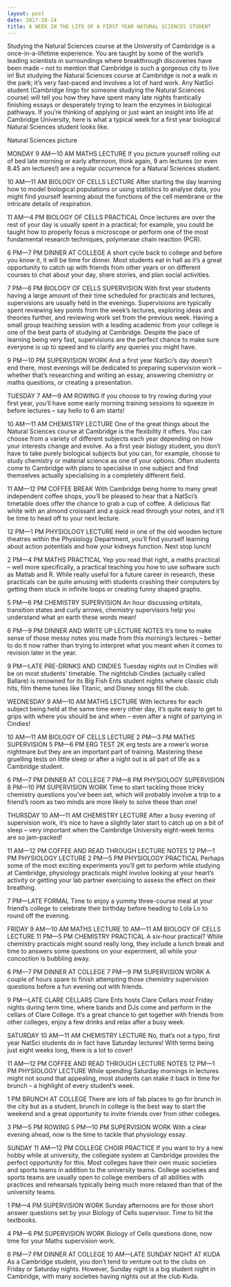 ```yaml
---
layout: post
date: 2017-10-14
title: A WEEK IN THE LIFE OF A FIRST YEAR NATURAL SCIENCES STUDENT
---
```

Studying the Natural Sciences course at the University of Cambridge is a once-in-a-lifetime experience. You are taught by some of the world’s leading scientists in surroundings where breakthrough discoveries have been made – not to mention that Cambridge is such a gorgeous city to live in! But studying the Natural Sciences course at Cambridge is not a walk in the park; it’s very fast-paced and involves a lot of hard work. Any NatSci student (Cambridge lingo for someone studying the Natural Sciences course) will tell you how they have spent many late nights frantically finishing essays or desperately trying to learn the enzymes in biological pathways. If you’re thinking of applying or just want an insight into life at Cambridge University, here is what a typical week for a first year biological Natural Sciences student looks like.

Natural Sciences picture

MONDAY
9 AM—10 AM MATHS LECTURE
If you picture yourself rolling out of bed late morning or early afternoon, think again, 9 am lectures (or even 8.45 am lectures!) are a regular occurrence for a Natural Sciences student.

10 AM—11 AM BIOLOGY OF CELLS LECTURE
After starting the day learning how to model biological populations or using statistics to analyse data, you might find yourself learning about the functions of the cell membrane or the intricate details of respiration.

11 AM—4 PM BIOLOGY OF CELLS PRACTICAL
Once lectures are over the rest of your day is usually spent in a practical; for example, you could be taught how to properly focus a microscope or perform one of the most fundamental research techniques, polymerase chain reaction (PCR).

6 PM—7 PM DINNER AT COLLEGE
A short cycle back to college and before you know it, it will be time for dinner. Most students eat in hall as it’s a great opportunity to catch up with friends from other years or on different courses to chat about your day, share stories, and plan social activities.

7 PM—8 PM BIOLOGY OF CELLS SUPERVISION
With first year students having a large amount of their time scheduled for practicals and lectures, supervisions are usually held in the evenings. Supervisions are typically spent reviewing key points from the week’s lectures, exploring ideas and theories further, and reviewing work set from the previous week. Having a small group teaching session with a leading academic from your college is one of the best parts of studying at Cambridge. Despite the pace of learning being very fast, supervisions are the perfect chance to make sure everyone is up to speed and to clarify any queries you might have.

9 PM—10 PM SUPERVISION WORK
And a first year NatSci’s day doesn’t end there, most evenings will be dedicated to preparing supervision work – whether that’s researching and writing an essay, answering chemistry or maths questions, or creating a presentation.

 

TUESDAY
7 AM—9 AM ROWING
If you choose to try rowing during your first year, you’ll have some early morning training sessions to squeeze in before lectures – say hello to 6 am starts!

10 AM—11 AM CHEMISTRY LECTURE
One of the great things about the Natural Sciences course at Cambridge is the flexibility it offers. You can choose from a variety of different subjects each year depending on how your interests change and evolve. As a first year biology student, you don’t have to take purely biological subjects but you can, for example, choose to study chemistry or material science as one of your options. Often students come to Cambridge with plans to specialise in one subject and find themselves actually specialising in a completely different field.

11 AM—12 PM COFFEE BREAK
With Cambridge being home to many great independent coffee shops, you’ll be pleased to hear that a NatSci’s timetable does offer the chance to grab a cup of coffee. A delicious flat white with an almond croissant and a quick read through your notes, and it’ll be time to head off to your next lecture.

12 PM—1 PM PHYSIOLOGY LECTURE
Held in one of the old wooden lecture theatres within the Physiology Department, you’ll find yourself learning about action potentials and how your kidneys function. Next stop lunch!

2 PM—4 PM MATHS PRACTICAL
Yep you read that right, a maths practical – well more specifically, a practical teaching you how to use software such as Matlab and R. While really useful for a future career in research, these practicals can be quite amusing with students crashing their computers by getting them stuck in infinite loops or creating funny shaped graphs.

5 PM—6 PM CHEMISTRY SUPERVISION
An hour discussing orbitals, transition states and curly arrows, chemistry supervisors help you understand what an earth these words mean!

6 PM—9 PM DINNER AND WRITE UP LECTURE NOTES
It’s time to make sense of those messy notes you made from this morning’s lectures – better to do it now rather than trying to interpret what you meant when it comes to revision later in the year.

9 PM—LATE PRE-DRINKS AND CINDIES
Tuesday nights out in Cindies will be on most students’ timetable. The nightclub Cindies (actually called Ballare) is renowned for its Big Fish Ents student nights where classic club hits, film theme tunes like Titanic, and Disney songs fill the club.

 

WEDNESDAY
9 AM—10 AM MATHS LECTURE
With lectures for each subject being held at the same time every other day, it’s quite easy to get to grips with where you should be and when – even after a night of partying in Cindies!

10 AM—11 AM BIOLOGY OF CELLS LECTURE
2 PM—3 PM MATHS SUPERVISION
5 PM—6 PM ERG TEST
2K erg tests are a rower’s worse nightmare but they are an important part of training. Mastering these gruelling tests on little sleep or after a night out is all part of life as a Cambridge student.

6 PM—7 PM DINNER AT COLLEGE
7 PM—8 PM PHYSIOLOGY SUPERVISION
8 PM—10 PM SUPERVISION WORK
Time to start tackling those tricky chemistry questions you’ve been set, which will probably involve a trip to a friend’s room as two minds are more likely to solve these than one!

 

THURSDAY
10 AM—11 AM CHEMISTRY LECTURE
After a busy evening of supervision work, it’s nice to have a slightly later start to catch up on a bit of sleep – very important when the Cambridge University eight-week terms are so jam-packed!

11 AM—12 PM COFFEE AND READ THROUGH LECTURE NOTES
12 PM—1 PM PHYSIOLOGY LECTURE
2 PM—5 PM PHYSIOLOGY PRACTICAL
Perhaps some of the most exciting experiments you’ll get to perform while studying at Cambridge, physiology practicals might involve looking at your heart’s activity or getting your lab partner exercising to assess the effect on their breathing.

7 PM—LATE FORMAL
Time to enjoy a yummy three-course meal at your friend’s college to celebrate their birthday before heading to Lola Lo to round off the evening.

 

FRIDAY
9 AM—10 AM MATHS LECTURE
10 AM—11 AM BIOLOGY OF CELLS LECTURE
11 PM—5 PM CHEMISTRY PRACTICAL
A six-hour practical? While chemistry practicals might sound really long, they include a lunch break and time to answers some questions on your experiment, all while your concoction is bubbling away.

6 PM—7 PM DINNER AT COLLEGE
7 PM—9 PM SUPERVISION WORK
A couple of hours spare to finish attempting those chemistry supervision questions before a fun evening out with friends.

9 PM—LATE CLARE CELLARS
Clare Ents hosts Clare Cellars most Friday nights during term time, where bands and DJs come and perform in the cellars of Clare College. It’s a great chance to get together with friends from other colleges, enjoy a few drinks and relax after a busy week.

 

SATURDAY
10 AM—11 AM CHEMISTRY LECTURE
No, that’s not a typo, first year NatSci students do in fact have Saturday lectures! With terms being just eight weeks long, there is a lot to cover!

11 AM—12 PM COFFEE AND READ THROUGH LECTURE NOTES
12 PM—1 PM PHYSIOLOGY LECTURE
While spending Saturday mornings in lectures might not sound that appealing, most students can make it back in time for brunch – a highlight of every student’s week.

1 PM BRUNCH AT COLLEGE
There are lots of fab places to go for brunch in the city but as a student, brunch in college is the best way to start the weekend and a great opportunity to invite friends over from other colleges.

3 PM—5 PM ROWING
5 PM—10 PM SUPERVISION WORK
With a clear evening ahead, now is the time to tackle that physiology essay.

 

SUNDAY
11 AM—12 PM COLLEGE CHOIR PRACTICE
If you want to try a new hobby while at university, the collegiate system at Cambridge provides the perfect opportunity for this. Most colleges have their own music societies and sports teams in addition to the university teams. College societies and sports teams are usually open to college members of all abilities with practices and rehearsals typically being much more relaxed than that of the university teams.

1 PM—4 PM SUPERVISION WORK
Sunday afternoons are for those short answer questions set by your Biology of Cells supervisor. Time to hit the textbooks.

4 PM—6 PM SUPERVISION WORK
Biology of Cells questions done, now time for your Maths supervision work.

6 PM—7 PM DINNER AT COLLEGE
10 AM—LATE SUNDAY NIGHT AT KUDA
As a Cambridge student, you don’t tend to venture out to the clubs on Friday or Saturday nights. However, Sunday night is a big student night in Cambridge, with many societies having nights out at the club Kuda.
